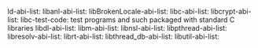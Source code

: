 ld-abi-list: 
libanl-abi-list: 
libBrokenLocale-abi-list: 
libc-abi-list: 
libcrypt-abi-list: 
libc-test-code: test programs and such packaged with standard C libraries
libdl-abi-list: 
libm-abi-list: 
libnsl-abi-list: 
libpthread-abi-list: 
libresolv-abi-list: 
librt-abi-list: 
libthread_db-abi-list: 
libutil-abi-list: 
